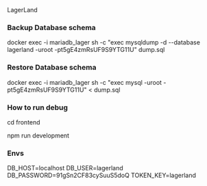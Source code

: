 LagerLand

### Backup Database schema

docker exec -i mariadb_lager sh -c "exec mysqldump -d --database lagerland -uroot -pt5gE4zmRsUF9S9YTG11U" dump.sql

### Restore Database schema

docker exec -i mariadb_lager sh -c "exec mysql -uroot -pt5gE4zmRsUF9S9YTG11U" < dump.sql

### How to run debug

cd frontend

npm run development

### Envs

DB_HOST=localhost
DB_USER=lagerland
DB_PASSWORD=91gSn2CF83cySuuS5doQ
TOKEN_KEY=lagerland
